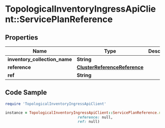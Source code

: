 # TopologicalInventoryIngressApiClient::ServicePlanReference

## Properties

Name | Type | Description | Notes
------------ | ------------- | ------------- | -------------
**inventory_collection_name** | **String** |  | 
**reference** | [**ClusterReferenceReference**](ClusterReferenceReference.md) |  | 
**ref** | **String** |  | 

## Code Sample

```ruby
require 'TopologicalInventoryIngressApiClient'

instance = TopologicalInventoryIngressApiClient::ServicePlanReference.new(inventory_collection_name: null,
                                 reference: null,
                                 ref: null)
```


